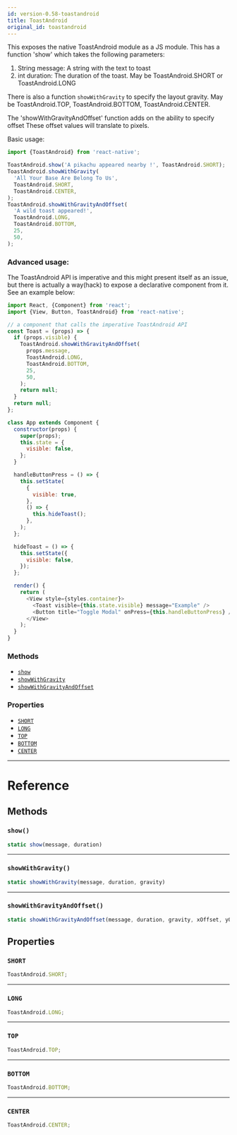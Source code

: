 ```yaml
---
id: version-0.58-toastandroid
title: ToastAndroid
original_id: toastandroid
---
```


This exposes the native ToastAndroid module as a JS module. This has a function 'show' which takes the following parameters:

1. String message: A string with the text to toast
2. int duration: The duration of the toast. May be ToastAndroid.SHORT or ToastAndroid.LONG

There is also a function `showWithGravity` to specify the layout gravity. May be ToastAndroid.TOP, ToastAndroid.BOTTOM, ToastAndroid.CENTER.

The 'showWithGravityAndOffset' function adds on the ability to specify offset These offset values will translate to pixels.

Basic usage:

```javascript
import {ToastAndroid} from 'react-native';

ToastAndroid.show('A pikachu appeared nearby !', ToastAndroid.SHORT);
ToastAndroid.showWithGravity(
  'All Your Base Are Belong To Us',
  ToastAndroid.SHORT,
  ToastAndroid.CENTER,
);
ToastAndroid.showWithGravityAndOffset(
  'A wild toast appeared!',
  ToastAndroid.LONG,
  ToastAndroid.BOTTOM,
  25,
  50,
);
```

### Advanced usage:

The ToastAndroid API is imperative and this might present itself as an issue, but there is actually a way(hack) to expose a declarative component from it. See an example below:

```javascript
import React, {Component} from 'react';
import {View, Button, ToastAndroid} from 'react-native';

// a component that calls the imperative ToastAndroid API
const Toast = (props) => {
  if (props.visible) {
    ToastAndroid.showWithGravityAndOffset(
      props.message,
      ToastAndroid.LONG,
      ToastAndroid.BOTTOM,
      25,
      50,
    );
    return null;
  }
  return null;
};

class App extends Component {
  constructor(props) {
    super(props);
    this.state = {
      visible: false,
    };
  }

  handleButtonPress = () => {
    this.setState(
      {
        visible: true,
      },
      () => {
        this.hideToast();
      },
    );
  };

  hideToast = () => {
    this.setState({
      visible: false,
    });
  };

  render() {
    return (
      <View style={styles.container}>
        <Toast visible={this.state.visible} message="Example" />
        <Button title="Toggle Modal" onPress={this.handleButtonPress} />
      </View>
    );
  }
}
```

### Methods

* [`show`](toastandroid.md#show)
* [`showWithGravity`](toastandroid.md#showwithgravity)
* [`showWithGravityAndOffset`](toastandroid.md#showwithgravityandoffset)

### Properties

* [`SHORT`](toastandroid.md#short)
* [`LONG`](toastandroid.md#long)
* [`TOP`](toastandroid.md#top)
* [`BOTTOM`](toastandroid.md#bottom)
* [`CENTER`](toastandroid.md#center)

---

# Reference

## Methods

### `show()`

```javascript
static show(message, duration)
```

---

### `showWithGravity()`

```javascript
static showWithGravity(message, duration, gravity)
```

---

### `showWithGravityAndOffset()`

```javascript
static showWithGravityAndOffset(message, duration, gravity, xOffset, yOffset)
```

## Properties

### `SHORT`

```javascript
ToastAndroid.SHORT;
```

---

### `LONG`

```javascript
ToastAndroid.LONG;
```

---

### `TOP`

```javascript
ToastAndroid.TOP;
```

---

### `BOTTOM`

```javascript
ToastAndroid.BOTTOM;
```

---

### `CENTER`

```javascript
ToastAndroid.CENTER;
```
